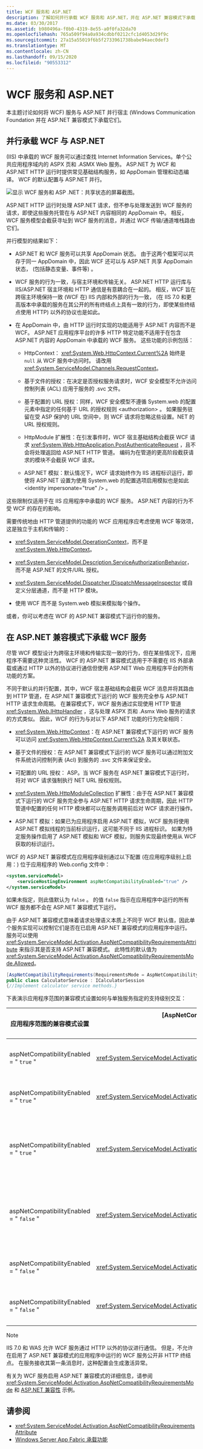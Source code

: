 ```yaml
---
title: WCF 服务和 ASP.NET
description: 了解如何并行承载 WCF 服务和 ASP.NET，并在 ASP.NET 兼容模式下承载 WCF 服务。
ms.date: 03/30/2017
ms.assetid: b980496a-f0b0-4319-8e55-a0f0fa32da70
ms.openlocfilehash: 765a509f94a0a934cdbbf0212cfc1d4053d29f9c
ms.sourcegitcommit: 27a15a55019f6b5f2733961738babe94aec0def3
ms.translationtype: MT
ms.contentlocale: zh-CN
ms.lasthandoff: 09/15/2020
ms.locfileid: "90553312"
---
```

# <a name="wcf-services-and-aspnet"></a>WCF 服务和 ASP.NET

本主题讨论如何将 WCF) 服务与 ASP.NET 并行宿主 (Windows Communication Foundation 并在 ASP.NET 兼容模式下承载它们。

## <a name="hosting-wcf-side-by-side-with-aspnet"></a>并行承载 WCF 与 ASP.NET

 (IIS) 中承载的 WCF 服务可以通过查找 Internet Information Services。单个公共应用程序域内的 ASPX 页和 .ASMX Web 服务。 ASP.NET 为 WCF 和 ASP.NET HTTP 运行时提供常见基础结构服务，如 AppDomain 管理和动态编译。 WCF 的默认配置与 ASP.NET 并行。

![显示 WCF 服务和 ASP .NET：共享状态的屏幕截图。](./media/wcf-services-and-aspnet/windows-communication-foundation-services-asp-dotnet-configuration.gif)

ASP.NET HTTP 运行时处理 ASP.NET 请求，但不参与处理发送到 WCF 服务的请求，即使这些服务托管在与 ASP.NET 内容相同的 AppDomain 中。 相反，WCF 服务模型会截获寻址到 WCF 服务的消息，并通过 WCF 传输/通道堆栈路由它们。

并行模型的结果如下：

- ASP.NET 和 WCF 服务可以共享 AppDomain 状态。 由于这两个框架可以共存于同一 AppDomain 中，因此 WCF 还可以与 ASP.NET 共享 AppDomain 状态， (包括静态变量、事件等) 。

- WCF 服务的行为一致，与宿主环境和传输无关。 ASP.NET HTTP 运行库与 IIS/ASP.NET 宿主环境和 HTTP 通信是有意耦合在一起的。 相反，WCF 旨在跨宿主环境保持一致 (WCF 在) IIS 内部和外部的行为一致， (在 IIS 7.0 和更高版本中承载的服务在其公开的所有终结点上具有一致的行为，即使某些终结点使用 HTTP) 以外的协议也是如此。

- 在 AppDomain 中，由 HTTP 运行时实现的功能适用于 ASP.NET 内容而不是 WCF。 ASP.NET 应用程序平台的许多 HTTP 特定功能不适用于在包含 ASP.NET 内容的 AppDomain 中承载的 WCF 服务。 这些功能的示例包括：

  - HttpContext： <xref:System.Web.HttpContext.Current%2A> 始终是 `null` 从 WCF 服务中访问时。 请改用 <xref:System.ServiceModel.Channels.RequestContext>。

  - 基于文件的授权：在决定是否授权服务请求时，WCF 安全模型不允许访问控制列表 (ACL) 应用于服务的 .svc 文件。

  - 基于配置的 URL 授权：同样，WCF 安全模型不遵循 System.web 的配置元素中指定的任何基于 URL 的授权规则 \<authorization> 。 如果服务驻留在受 ASP 保护的 URL 空间中，则 WCF 请求将忽略这些设置。NET 的 URL 授权规则。

  - HttpModule 扩展性：在引发事件时，WCF 宿主基础结构会截获 WCF 请求 <xref:System.Web.HttpApplication.PostAuthenticateRequest> ，且不会将处理返回给 ASP.NET HTTP 管道。 编码为在管道的更高阶段截获请求的模块不会截获 WCF 请求。

  - ASP.NET 模拟：默认情况下，WCF 请求始终作为 IIS 进程标识运行，即使将 ASP.NET 设置为使用 System.web 的配置选项启用模拟也是如此 \<identity impersonate="true" /> 。

这些限制仅适用于在 IIS 应用程序中承载的 WCF 服务。 ASP.NET 内容的行为不受 WCF 的存在的影响。

需要传统地由 HTTP 管道提供的功能的 WCF 应用程序应考虑使用 WCF 等效项，这是独立于主机和传输的：

- <xref:System.ServiceModel.OperationContext>，而不是 <xref:System.Web.HttpContext>。

- <xref:System.ServiceModel.Description.ServiceAuthorizationBehavior>，而不是 ASP.NET 的文件/URL 授权。

- <xref:System.ServiceModel.Dispatcher.IDispatchMessageInspector> 或自定义分层通道，而不是 HTTP 模块。

- 使用 WCF 而不是 System.web 模拟来模拟每个操作。

或者，你可以考虑在 WCF 的 ASP.NET 兼容模式下运行你的服务。

## <a name="hosting-wcf-services-in-aspnet-compatibility-mode"></a>在 ASP.NET 兼容模式下承载 WCF 服务

尽管 WCF 模型设计为跨宿主环境和传输实现一致的行为，但在某些情况下，应用程序不需要这种灵活性。 WCF 的 ASP.NET 兼容模式适用于不需要在 IIS 外部承载或通过 HTTP 以外的协议进行通信但使用 ASP.NET Web 应用程序平台的所有功能的方案。

不同于默认的并行配置，其中，WCF 宿主基础结构会截获 WCF 消息并将其路由到 HTTP 管道，在 ASP.NET 兼容模式下运行的 WCF 服务完全参与 ASP.NET HTTP 请求生命周期。 在兼容模式下，WCF 服务通过实现使用 HTTP 管道 <xref:System.Web.IHttpHandler> ，这与处理 ASPX 页和 .Asmx Web 服务的请求的方式类似。 因此，WCF 的行为与对以下 ASP.NET 功能的行为完全相同：

- <xref:System.Web.HttpContext>：在 ASP.NET 兼容模式下运行的 WCF 服务可以访问 <xref:System.Web.HttpContext.Current%2A> 及其关联状态。

- 基于文件的授权：在 ASP.NET 兼容模式下运行的 WCF 服务可以通过附加文件系统访问控制列表 (Acl) 到服务的 .svc 文件来保证安全。

- 可配置的 URL 授权： ASP。当 WCF 服务在 ASP.NET 兼容模式下运行时，将对 WCF 请求强制执行 NET URL 授权规则。

- <xref:System.Web.HttpModuleCollection> 扩展性：由于在 ASP.NET 兼容模式下运行的 WCF 服务完全参与 ASP.NET HTTP 请求生命周期，因此 HTTP 管道中配置的任何 HTTP 模块都可以在服务调用前后对 WCF 请求进行操作。

- ASP.NET 模拟：如果已为应用程序启用 ASP.NET 模拟，WCF 服务将使用 ASP.NET 模拟线程的当前标识运行，这可能不同于 IIS 进程标识。 如果为特定服务操作启用了 ASP.NET 模拟和 WCF 模拟，则服务实现最终使用从 WCF 获取的标识运行。

WCF 的 ASP.NET 兼容模式在应用程序级别通过以下配置 (在应用程序级别上启用：) 位于应用程序的 Web.config 文件中：

```xml
<system.serviceModel>
    <serviceHostingEnvironment aspNetCompatibilityEnabled="true" />
</system.serviceModel>
```

如果未指定，则此值默认为 `false` 。 的值 `false` 指示在应用程序中运行的所有 WCF 服务都不会在 ASP.NET 兼容模式下运行。

由于 ASP.NET 兼容模式意味着请求处理语义本质上不同于 WCF 默认值，因此单个服务实现可以控制它们是否在已启用 ASP.NET 兼容模式的应用程序中运行。 服务可以使用 <xref:System.ServiceModel.Activation.AspNetCompatibilityRequirementsAttribute> 来指示其是否支持 ASP.NET 兼容模式。 此特性的默认值为 <xref:System.ServiceModel.Activation.AspNetCompatibilityRequirementsMode.Allowed>。

```csharp
[AspNetCompatibilityRequirements(RequirementsMode = AspNetCompatibilityRequirementsMode.Allowed)]
public class CalculatorService : ICalculatorSession
{//Implement calculator service methods.}
```

下表演示应用程序范围的兼容模式设置如何与单独服务指定的支持级别交互：

|应用程序范围的兼容模式设置|[AspNetCompatibilityRequirementsMode]<br /><br /> 设置|观察到的结果|
|--------------------------------------------------|---------------------------------------------------------|---------------------|
|aspNetCompatibilityEnabled = " `true` "|<xref:System.ServiceModel.Activation.AspNetCompatibilityRequirementsMode.Required>|服务成功激活。|
|aspNetCompatibilityEnabled = " `true` "|<xref:System.ServiceModel.Activation.AspNetCompatibilityRequirementsMode.Allowed>|服务成功激活。|
|aspNetCompatibilityEnabled = " `true` "|<xref:System.ServiceModel.Activation.AspNetCompatibilityRequirementsMode.NotAllowed>|服务接收消息时发生激活错误。|
|aspNetCompatibilityEnabled = " `false` "|<xref:System.ServiceModel.Activation.AspNetCompatibilityRequirementsMode.Required>|服务接收消息时发生激活错误。|
|aspNetCompatibilityEnabled = " `false` "|<xref:System.ServiceModel.Activation.AspNetCompatibilityRequirementsMode.Allowed>|服务成功激活。|
|aspNetCompatibilityEnabled = " `false` "|<xref:System.ServiceModel.Activation.AspNetCompatibilityRequirementsMode.NotAllowed>|服务成功激活。|

> [!NOTE]
> IIS 7.0 和 WAS 允许 WCF 服务通过 HTTP 以外的协议进行通信。 但是，不允许在启用了 ASP.NET 兼容模式的应用程序中运行的 WCF 服务公开非 HTTP 终结点。 在服务接收其第一条消息时，这种配置会生成激活异常。

有关为 WCF 服务启用 ASP.NET 兼容模式的详细信息，请参阅 <xref:System.ServiceModel.Activation.AspNetCompatibilityRequirementsMode> 和 [ASP.NET 兼容性](../samples/aspnet-compatibility.md) 示例。

## <a name="see-also"></a>请参阅

- <xref:System.ServiceModel.Activation.AspNetCompatibilityRequirementsAttribute>
- [Windows Server App Fabric 承载功能](/previous-versions/appfabric/ee677189(v=azure.10))
